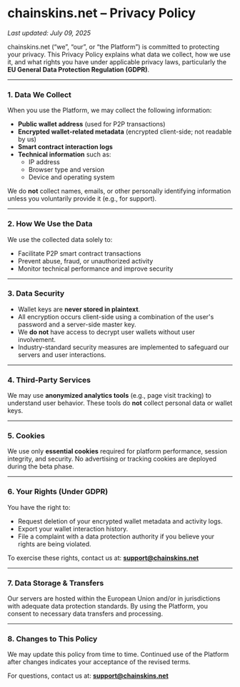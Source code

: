 # chainskins.net – Privacy Policy

_Last updated: July 09, 2025_

chainskins.net (“we”, “our”, or “the Platform”) is committed to protecting your privacy. This Privacy Policy explains what data we collect, how we use it, and what rights you have under applicable privacy laws, particularly the **EU General Data Protection Regulation (GDPR)**.

---

### 1. Data We Collect

When you use the Platform, we may collect the following information:

- **Public wallet address** (used for P2P transactions)
- **Encrypted wallet-related metadata** (encrypted client-side; not readable by us)
- **Smart contract interaction logs**
- **Technical information** such as:
  - IP address
  - Browser type and version
  - Device and operating system

We do **not** collect names, emails, or other personally identifying information unless you voluntarily provide it (e.g., for support).

---

### 2. How We Use the Data

We use the collected data solely to:

- Facilitate P2P smart contract transactions
- Prevent abuse, fraud, or unauthorized activity
- Monitor technical performance and improve security

---

### 3. Data Security

- Wallet keys are **never stored in plaintext**.
- All encryption occurs client-side using a combination of the user's password and a server-side master key.
- We **do not** have access to decrypt user wallets without user involvement.
- Industry-standard security measures are implemented to safeguard our servers and user interactions.

---

### 4. Third-Party Services

We may use **anonymized analytics tools** (e.g., page visit tracking) to understand user behavior. These tools do **not** collect personal data or wallet keys.

---

### 5. Cookies

We use only **essential cookies** required for platform performance, session integrity, and security. No advertising or tracking cookies are deployed during the beta phase.

---

### 6. Your Rights (Under GDPR)

You have the right to:

- Request deletion of your encrypted wallet metadata and activity logs.
- Export your wallet interaction history.
- File a complaint with a data protection authority if you believe your rights are being violated.

To exercise these rights, contact us at: **support@chainskins.net**

---

### 7. Data Storage & Transfers

Our servers are hosted within the European Union and/or in jurisdictions with adequate data protection standards. By using the Platform, you consent to necessary data transfers and processing.

---

### 8. Changes to This Policy

We may update this policy from time to time. Continued use of the Platform after changes indicates your acceptance of the revised terms.

For questions, contact us at: **support@chainskins.net**
